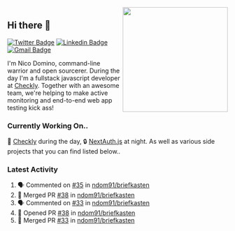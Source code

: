 <img align="right" src="https://user-images.githubusercontent.com/7415984/172472491-91b16eac-fa22-4ecf-92df-d687139fd1f9.gif" width="240" />

## Hi there 👋

[![Twitter Badge](https://img.shields.io/badge/-@ndom91-1ca0f1?style=flat-square&labelColor=1ca0f1&logo=twitter&logoColor=white&link=https://twitter.com/ndom91)](https://twitter.com/ndom91) [![Linkedin Badge](https://img.shields.io/badge/-ndom91-blue?style=flat-square&logo=Linkedin&logoColor=white&link=https://www.linkedin.com/in/ndom91/)](https://www.linkedin.com/in/ndom91/) [![Gmail Badge](https://img.shields.io/badge/-yo@ndo.dev-c14438?style=flat-square&logo=mail.ru&logoColor=white&link=mailto:yo@ndo.dev)](mailto:yo@ndo.dev)

I'm Nico Domino, command-line warrior and open sourcerer. During the day I'm a fullstack javascript developer at [Checkly](https://checklyhq.com). Together with an awesome team, we're helping to make active monitoring and end-to-end web app testing kick ass!

### Currently Working On..

🦝 [Checkly](https://checklyhq.com) during the day, 🔒 [NextAuth.js](https://github.com/nextauthjs/next-auth) at night. As well as various side projects that you can find listed below..

<!--START_SECTION_PROFILE_VIEWS:readme-info-->
<!--END_SECTION_PROFILE_VIEWS:readme-info-->

<!--START_SECTION_DAILY_COMMIT:readme-info-->
<!--END_SECTION_DAILY_COMMIT:readme-info-->

<!--START_SECTION_WEEKLY_COMMIT:readme-info-->
<!--END_SECTION_WEEKLY_COMMIT:readme-info-->

### Latest Activity

<!--START_SECTION:activity-->
1. 🗣 Commented on [#35](https://github.com/ndom91/briefkasten/issues/35) in [ndom91/briefkasten](https://github.com/ndom91/briefkasten)
2. 🎉 Merged PR [#38](https://github.com/ndom91/briefkasten/pull/38) in [ndom91/briefkasten](https://github.com/ndom91/briefkasten)
3. 🗣 Commented on [#33](https://github.com/ndom91/briefkasten/issues/33) in [ndom91/briefkasten](https://github.com/ndom91/briefkasten)
4. 💪 Opened PR [#38](https://github.com/ndom91/briefkasten/pull/38) in [ndom91/briefkasten](https://github.com/ndom91/briefkasten)
5. 🎉 Merged PR [#33](https://github.com/ndom91/briefkasten/pull/33) in [ndom91/briefkasten](https://github.com/ndom91/briefkasten)
<!--END_SECTION:activity-->
